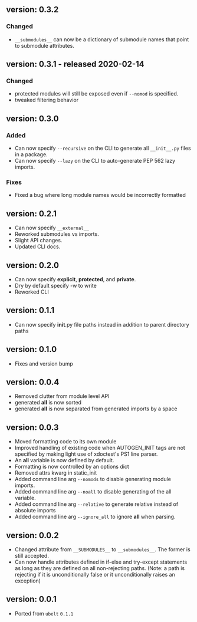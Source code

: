 version: 0.3.2
---------------

### Changed
* `__submodules__` can now be a dictionary of submodule names that point to submodule attributes.


version: 0.3.1 - released 2020-02-14
---------------


### Changed
* protected modules will still be exposed even if `--nomod` is specified.
* tweaked filtering behavior


version: 0.3.0
---------------

### Added
* Can now specify `--recursive` on the CLI to generate all `__init__.py` files in a package.
* Can now specify `--lazy` on the CLI to auto-generate PEP 562 lazy imports.

### Fixes
* Fixed a bug where long module names would be incorrectly formatted


version: 0.2.1
---------------
* Can now specify `__external__`
* Reworked submodules vs imports. 
* Slight API changes.
* Updated CLI docs.


version: 0.2.0
---------------
* Can now specify __explicit__, __protected__, and __private__.
* Dry by default specify -w to write
* Reworked CLI


version: 0.1.1
---------------
* Can now specify __init__.py file paths instead in addition to parent directory paths


version: 0.1.0
---------------
* Fixes and version bump


version: 0.0.4
---------------
* Removed clutter from module level API
* generated __all__ is now sorted 
* generated __all__ is now separated from generated imports by a space


version: 0.0.3
---------------
* Moved formatting code to its own module 
* Improved handling of existing code when AUTOGEN_INIT tags are not specified
  by making light use of xdoctest's PS1 line parser.
* An __all__ variable is now defined by default.
* Formatting is now controlled by an options dict
* Removed attrs kwarg in static_init
* Added command line arg `--nomods` to disable generating module imports.
* Added command line arg `--noall` to disable generating of the all variable.
* Added command line arg `--relative` to generate relative instead of absolute imports
* Added command line arg `--ignore_all` to ignore __all__ when parsing.


version: 0.0.2
---------------
* Changed attribute from `__SUBMODULES__` to `__submodules__`. The former is
  still accepted.
* Can now handle attributes defined in if-else and try-except statements as long as they are
  defined on all non-rejecting paths. (Note: a path is rejecting if it is
  unconditionally false or it unconditionally raises an exception)

version: 0.0.1
---------------
* Ported from `ubelt` `0.1.1`
